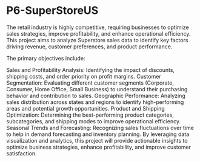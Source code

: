 # P6-SuperStoreUS

The retail industry is highly competitive, requiring businesses to optimize sales strategies, improve profitability, and enhance operational efficiency. This project aims to analyze Superstore sales data to identify key factors driving revenue, customer preferences, and product performance.

The primary objectives include:

Sales and Profitability Analysis: Identifying the impact of discounts, shipping costs, and order priority on profit margins.
Customer Segmentation: Evaluating different customer segments (Corporate, Consumer, Home Office, Small Business) to understand their purchasing behavior and contribution to sales.
Geographic Performance: Analyzing sales distribution across states and regions to identify high-performing areas and potential growth opportunities.
Product and Shipping Optimization: Determining the best-performing product categories, subcategories, and shipping modes to improve operational efficiency.
Seasonal Trends and Forecasting: Recognizing sales fluctuations over time to help in demand forecasting and inventory planning.
By leveraging data visualization and analytics, this project will provide actionable insights to optimize business strategies, enhance profitability, and improve customer satisfaction.

